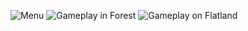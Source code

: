 ![Menu](https://djsimg.org/soVQ.png)
![Gameplay in Forest](https://djsimg.org/sEeG.jpg)
![Gameplay on Flatland](https://djsimg.org/socY.jpg)

